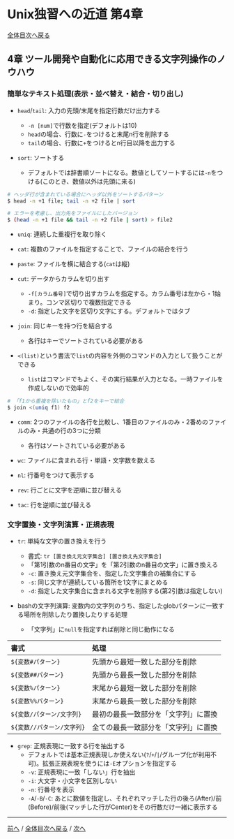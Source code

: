 # Unix独習への近道 第4章
[全体目次へ戻る](index.md)

## 4章 ツール開発や自動化に応用できる文字列操作のノウハウ
### 簡単なテキスト処理(表示・並べ替え・結合・切り出し)
- `head`/`tail`: 入力の先頭/末尾を指定行数だけ出力する
  + `-n [num]`で行数を指定(デフォルトは10)
  + `head`の場合、行数に`-`をつけると末尾n行を削除する
  + `tail`の場合、行数に`+`をつけるとn行目以降を出力する

- `sort`: ソートする
  + デフォルトでは辞書順ソートになる。数値としてソートするには`-n`をつける(このとき、数値以外は先頭に来る)

```sh
# ヘッダ行が含まれている場合にヘッダ以外をソートするパターン
$ head -n +1 file; tail -n +2 file | sort

# エラーを考慮し、出力先をファイルにしたバージョン
$ (head -n +1 file && tail -n +2 file | sort) > file2
```

- `uniq`: 連続した重複行を取り除く

- `cat`: 複数のファイルを指定することで、ファイルの結合を行う
- `paste`: ファイルを横に結合する(`cat`は縦)

- `cut`: データからカラムを切り出す
  + `-f[カラム番号]`で切り出すカラムを指定する。カラム番号は左から・1始まり。コンマ区切りで複数指定できる
  + `-d`: 指定した文字を区切り文字にする。デフォルトではタブ
- `join`: 同じキーを持つ行を結合する
  + 各行はキーでソートされている必要がある

- `<(list)`という書法で`list`の内容を外側のコマンドの入力として扱うことができる
  + `list`はコマンドでもよく、その実行結果が入力となる。一時ファイルを作成しないので効率的

```sh
# 「f1から重複を除いたもの」とf2をキーで結合
$ join <(uniq f1) f2
```

- `comm`: 2つのファイルの各行を比較し、1番目のファイルのみ・2番めのファイルのみ・共通の行の3つに分類
  + 各行はソートされている必要がある

- `wc`: ファイルに含まれる行・単語・文字数を数える
- `nl`: 行番号をつけて表示する

- `rev`: 行ごとに文字を逆順に並び替える
- `tac`: 行を逆順に並び替える


### 文字置換・文字列演算・正規表現
- `tr`: 単純な文字の置き換えを行う
  + 書式: `tr [置き換え元文字集合] [置き換え先文字集合]`
  + 「第1引数のn番目の文字」を「第2引数のn番目の文字」に置き換える
  + `-c`: 置き換え元文字集合を、指定した文字集合の補集合にする
  + `-s`: 同じ文字が連続している箇所を1文字にまとめる
  + `-d`: 指定した文字集合に含まれる文字を削除する(第2引数は指定しない)

- bashの文字列演算: 変数内の文字列のうち、指定したglobパターンに一致する場所を削除したり置換したりする処理
  + 「文字列」に`null`を指定すれば削除と同じ動作になる

| 書式                       | 処理                                 |
|:-------------------------- |:------------------------------------ |
| `${変数#パターン}`         | 先頭から最短一致した部分を削除       |
| `${変数##パターン}`        | 先頭から最長一致した部分を削除       |
| `${変数%パターン}`         | 末尾から最短一致した部分を削除       |
| `${変数%%パターン}`        | 末尾から最長一致した部分を削除       |
| `${変数/パターン/文字列}`  | 最初の最長一致部分を「文字列」に置換 |
| `${変数//パターン/文字列}` | 全ての最長一致部分を「文字列」に置換 |

- `grep`: 正規表現に一致する行を抽出する
  + デフォルトでは基本正規表現しか使えない(`?`/`+`/`|`/グループ化が利用不可)。拡張正規表現を使うには`-E`オプションを指定する
  + `-v`: 正規表現に一致「しない」行を抽出
  + `-i`: 大文字・小文字を区別しない
  + `-n`: 行番号を表示
  + `-A`/`-B`/`-C`: あとに数値を指定し、それぞれマッチした行の後ろ(After)/前(Before)/前後(マッチした行がCenter)をその行数だけ一緒に表示する  

***

[前へ](c3.md) /
[全体目次へ戻る](index.md) /
[次へ](c5.md)
